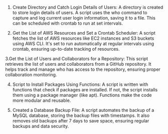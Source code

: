 1. Create Directory and Catch Login Details of Users: A directory is created to store login details of users. A script uses the who command to capture and log current user login information, saving it to a file. 
 This can be scheduled with crontab to run at set intervals.

2. Get the List of AWS Resources and Set a Crontab Scheduler: A script fetches the list of AWS resources like EC2 instances and S3 buckets using AWS CLI. It's set to run automatically at regular intervals using 
   crontab, ensuring up-to-date tracking of resources.

3.Get the List of Users and Collaborators for a Repository: This script retrieves the list of users and collaborators from a GitHub repository. It helps track and manage who has access to the repository, ensuring 
 proper collaboration monitoring.

4. Script to Install Packages Using Functions: A script is written with functions that check if packages are installed. If not, the script installs them using a package manager (like apt). Functions make the code 
 more modular and reusable.

5. Created a Database Backup File: A script automates the backup of a MySQL database, storing the backup files with timestamps. It also removes old backups after 7 days to save space, ensuring regular backups and 
 data security.
